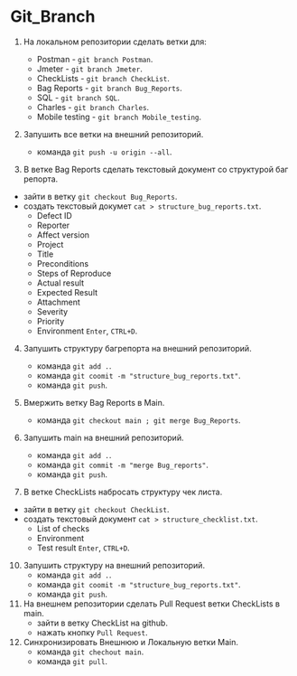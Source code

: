 # Git_Branch

1. На локальном репозитории сделать ветки для:
    - Postman - `git branch Postman`.
    - Jmeter - `git branch Jmeter`.
    - CheckLists - `git branch CheckList`.
    - Bag Reports - `git branch Bug_Reports`.
    - SQL - `git branch SQL`.
    - Charles - `git branch Charles`.
    - Mobile testing - `git branch Mobile_testing`.

2. Запушить все ветки на внешний репозиторий.
    - команда `git push -u origin --all`.
4. В ветке Bag Reports сделать текстовый документ со структурой баг репорта.
- зайти в ветку `git checkout Bug_Reports`.
- создать текстовый докумет `cat > structure_bug_reports.txt`.
    - Defect ID
    - Reporter
    - Affect version
    - Project
    - Title
    - Preconditions
    - Steps of Reproduce
    - Actual result
    - Expected Result
    - Attachment
    - Severity
    - Priority
    - Environment `Enter`, `CTRL+D`.
4. Запушить структуру багрепорта на внешний репозиторий.
    - команда `git add .`.
    - команда `git coomit -m "structure_bug_reports.txt"`.
    - команда `git push`.

5. Вмержить ветку Bag Reports в Main.
    - команда `git checkout main ; git merge Bug_Reports`.
6. Запушить main на внешний репозиторий.
    - команда `git add .`.
    - команда `git commit -m "merge Bug_reports"`.
    - команда `git push`.
8. В ветке CheckLists набросать структуру чек листа.
- зайти в ветку `git checkout CheckList`.
- создать текстовый документ `cat > structure_checklist.txt`.
    - List of checks
    - Environment
    - Test result `Enter`, `CTRL+D`.
10. Запушить структуру на внешний репозиторий.
    - команда `git add .`.
    - команда `git coomit -m "structure_bug_reports.txt"`.
    - команда `git push`.
11. На внешнем репозитории сделать Pull Request ветки CheckLists в main.
    - зайти в ветку CheckList на github.
    - нажать кнопку `Pull Request`.
12. Синхронизировать Внешнюю и Локальную ветки Main.
    - команда `git chechout main`.
    - команда `git pull`.
